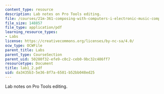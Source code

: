```yaml
---
content_type: resource
description: Lab notes on Pro Tools editing.
file: /courses/21m-361-composing-with-computers-i-electronic-music-composition-spring-2008/da3435b35e368f7a6581b52bb048ed25_lab1_2.pdf
file_size: 148857
file_type: application/pdf
learning_resource_types:
- Labs
license: https://creativecommons.org/licenses/by-nc-sa/4.0/
ocw_type: OCWFile
parent_title: Labs
parent_type: CourseSection
parent_uid: 50280f32-efe9-c0c2-ceb0-9bc32c486ff7
resourcetype: Document
title: lab1_2.pdf
uid: da3435b3-5e36-8f7a-6581-b52bb048ed25
---
```

Lab notes on Pro Tools editing.